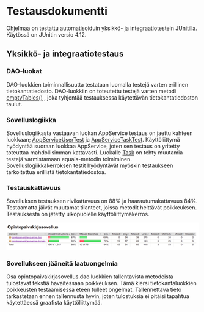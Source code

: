 # Testausdokumentti

Ohjelmaa on testattu automatisoiduin yksikkö- ja integraatiotestein [JUnitilla](https://en.wikipedia.org/wiki/JUnit). Käytössä on JUnitin versio 4.12. 

## Yksikkö- ja integraatiotestaus


### DAO-luokat

DAO-luokkien toiminnallisuutta testataan luomalla testejä varten erillinen tietokantatiedosto. DAO-luokkiin on toteutettu testejä varten metodi 
[emptyTables()](https://github.com/matiasnisula/ot-harjoitustyo/blob/master/Opintopaivakirjasovellus/src/main/java/opintopaivakirjasovellus/dao/SqliteTaskDao.java#L89)
, joka tyhjentää testauksessa käytettävän tietokantatiedoston taulut. 

### Sovelluslogiikka

Sovelluslogiikasta vastaavan luokan AppService testaus on jaettu kahteen luokkaan; [AppServiceUserTest](https://github.com/matiasnisula/ot-harjoitustyo/blob/master/Opintopaivakirjasovellus/src/test/java/opintopaivakirjasovellus/domain/AppServiceUserTest.java) ja [AppServiceTaskTest](https://github.com/matiasnisula/ot-harjoitustyo/blob/master/Opintopaivakirjasovellus/src/test/java/opintopaivakirjasovellus/domain/AppServiceTaskTest.java#L23). Käyttöliittymä hyödyntää 
suoraan luokkaa AppService, joten sen testaus on yritetty toteuttaa mahdollisimman kattavasti. Luokalle [Task]() on tehty muutamia testejä varmistamaan 
equals-metodin toimiminen. Sovelluslogiikkakerroksen testit hyödyntävät myöskin testaukseen tarkoitettua erillistä tietokantatiedostoa.  

### Testauskattavuus

Sovelluksen testauksen rivikattavuus on 88% ja haarautumakattavuus 84%. Testaamatta jäivät muutamat tilanteet, joissa metodit heittävät poikkeuksen.
 Testauksesta on jätetty ulkopuolelle käyttöliittymäkerros. 

![Testauskattavuus](https://github.com/matiasnisula/ot-harjoitustyo/blob/master/dokumentaatio/kuvat/testausKattavuus.png)


### Sovellukseen jääneitä laatuongelmia

Osa opintopaivakirjasovellus.dao luokkien tallentavista metodeista tulostavat tekstiä havaitessaan poikkeuksen. Tämä kiersi tietokantaluokkien 
poikkeusten testaamisessa eteen tulleet ongelmat. Tallennettava tieto tarkastetaan ennen tallennusta hyvin, joten tulostuksia ei pitäisi tapahtua 
käytettäessä graafista käyttöliittymää.
